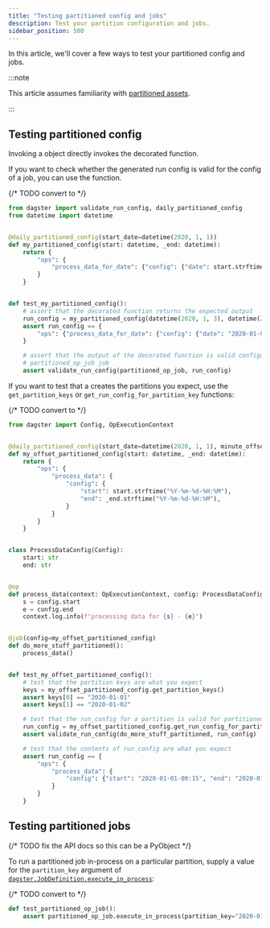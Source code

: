 ```yaml
---
title: "Testing partitioned config and jobs"
description: Test your partition configuration and jobs.
sidebar_position: 500
---
```


In this article, we'll cover a few ways to test your partitioned config and jobs.

:::note

This article assumes familiarity with [partitioned assets](/guides/build/partitions-and-backfills/partitioning-assets).

:::

## Testing partitioned config

Invoking a <PyObject section="partitions" module="dagster" object="PartitionedConfig" /> object directly invokes the decorated function.

If you want to check whether the generated run config is valid for the config of a job, you can use the <PyObject section="execution" module="dagster" object="validate_run_config" /> function.

{/* TODO convert to <CodeExample> */}
```python file=/concepts/partitions_schedules_sensors/partitioned_config_test.py startafter=start_partition_config endbefore=end_partition_config
from dagster import validate_run_config, daily_partitioned_config
from datetime import datetime


@daily_partitioned_config(start_date=datetime(2020, 1, 1))
def my_partitioned_config(start: datetime, _end: datetime):
    return {
        "ops": {
            "process_data_for_date": {"config": {"date": start.strftime("%Y-%m-%d")}}
        }
    }


def test_my_partitioned_config():
    # assert that the decorated function returns the expected output
    run_config = my_partitioned_config(datetime(2020, 1, 3), datetime(2020, 1, 4))
    assert run_config == {
        "ops": {"process_data_for_date": {"config": {"date": "2020-01-03"}}}
    }

    # assert that the output of the decorated function is valid configuration for the
    # partitioned_op_job job
    assert validate_run_config(partitioned_op_job, run_config)
```

If you want to test that a <PyObject section="partitions" module="dagster" object="PartitionedConfig" /> creates the partitions you expect, use the `get_partition_keys` or `get_run_config_for_partition_key` functions:

{/* TODO convert to <CodeExample> */}
```python file=/concepts/partitions_schedules_sensors/partitioned_config_test.py startafter=start_partition_keys endbefore=end_partition_keys
from dagster import Config, OpExecutionContext


@daily_partitioned_config(start_date=datetime(2020, 1, 1), minute_offset=15)
def my_offset_partitioned_config(start: datetime, _end: datetime):
    return {
        "ops": {
            "process_data": {
                "config": {
                    "start": start.strftime("%Y-%m-%d-%H:%M"),
                    "end": _end.strftime("%Y-%m-%d-%H:%M"),
                }
            }
        }
    }


class ProcessDataConfig(Config):
    start: str
    end: str


@op
def process_data(context: OpExecutionContext, config: ProcessDataConfig):
    s = config.start
    e = config.end
    context.log.info(f"processing data for {s} - {e}")


@job(config=my_offset_partitioned_config)
def do_more_stuff_partitioned():
    process_data()


def test_my_offset_partitioned_config():
    # test that the partition keys are what you expect
    keys = my_offset_partitioned_config.get_partition_keys()
    assert keys[0] == "2020-01-01"
    assert keys[1] == "2020-01-02"

    # test that the run_config for a partition is valid for partitioned_op_job
    run_config = my_offset_partitioned_config.get_run_config_for_partition_key(keys[0])
    assert validate_run_config(do_more_stuff_partitioned, run_config)

    # test that the contents of run_config are what you expect
    assert run_config == {
        "ops": {
            "process_data": {
                "config": {"start": "2020-01-01-00:15", "end": "2020-01-02-00:15"}
            }
        }
    }
```

## Testing partitioned jobs

{/* TODO fix the API docs so this can be a PyObject */}

To run a partitioned job in-process on a particular partition, supply a value for the `partition_key` argument of [`dagster.JobDefinition.execute_in_process`](/api/python-api/execution):

{/* TODO convert to <CodeExample> */}
```python file=/concepts/partitions_schedules_sensors/partitioned_job_test.py startafter=start endbefore=end
def test_partitioned_op_job():
    assert partitioned_op_job.execute_in_process(partition_key="2020-01-01").success
```
